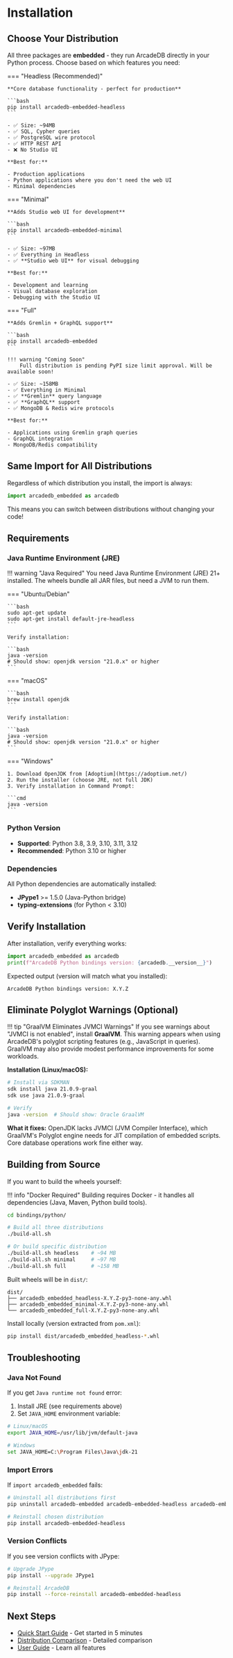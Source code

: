# Installation

## Choose Your Distribution

All three packages are **embedded** - they run ArcadeDB directly in your Python process. Choose based on which features you need:

=== "Headless (Recommended)"

    **Core database functionality - perfect for production**

    ```bash
    pip install arcadedb-embedded-headless
    ```

    - ✅ Size: ~94MB
    - ✅ SQL, Cypher queries
    - ✅ PostgreSQL wire protocol
    - ✅ HTTP REST API
    - ❌ No Studio UI

    **Best for:**

    - Production applications
    - Python applications where you don't need the web UI
    - Minimal dependencies

=== "Minimal"

    **Adds Studio web UI for development**

    ```bash
    pip install arcadedb-embedded-minimal
    ```

    - ✅ Size: ~97MB
    - ✅ Everything in Headless
    - ✅ **Studio web UI** for visual debugging

    **Best for:**

    - Development and learning
    - Visual database exploration
    - Debugging with the Studio UI

=== "Full"

    **Adds Gremlin + GraphQL support**

    ```bash
    pip install arcadedb-embedded
    ```

    !!! warning "Coming Soon"
        Full distribution is pending PyPI size limit approval. Will be available soon!

    - ✅ Size: ~158MB
    - ✅ Everything in Minimal
    - ✅ **Gremlin** query language
    - ✅ **GraphQL** support
    - ✅ MongoDB & Redis wire protocols

    **Best for:**

    - Applications using Gremlin graph queries
    - GraphQL integration
    - MongoDB/Redis compatibility

## Same Import for All Distributions

Regardless of which distribution you install, the import is always:

```python
import arcadedb_embedded as arcadedb
```

This means you can switch between distributions without changing your code!

## Requirements

### Java Runtime Environment (JRE)

!!! warning "Java Required"
    You need Java Runtime Environment (JRE) 21+ installed. The wheels bundle all JAR files, but need a JVM to run them.

=== "Ubuntu/Debian"

    ```bash
    sudo apt-get update
    sudo apt-get install default-jre-headless
    ```

    Verify installation:

    ```bash
    java -version
    # Should show: openjdk version "21.0.x" or higher
    ```

=== "macOS"

    ```bash
    brew install openjdk
    ```

    Verify installation:

    ```bash
    java -version
    # Should show: openjdk version "21.0.x" or higher
    ```

=== "Windows"

    1. Download OpenJDK from [Adoptium](https://adoptium.net/)
    2. Run the installer (choose JRE, not full JDK)
    3. Verify installation in Command Prompt:

    ```cmd
    java -version
    ```

### Python Version

- **Supported**: Python 3.8, 3.9, 3.10, 3.11, 3.12
- **Recommended**: Python 3.10 or higher

### Dependencies

All Python dependencies are automatically installed:

- **JPype1** >= 1.5.0 (Java-Python bridge)
- **typing-extensions** (for Python < 3.10)

## Verify Installation

After installation, verify everything works:

```python
import arcadedb_embedded as arcadedb
print(f"ArcadeDB Python bindings version: {arcadedb.__version__}")
```

Expected output (version will match what you installed):

```
ArcadeDB Python bindings version: X.Y.Z
```

## Eliminate Polyglot Warnings (Optional)

!!! tip "GraalVM Eliminates JVMCI Warnings"
    If you see warnings about "JVMCI is not enabled", install **GraalVM**. This warning appears when using ArcadeDB's polyglot scripting features (e.g., JavaScript in queries). GraalVM may also provide modest performance improvements for some workloads.

**Installation (Linux/macOS):**

```bash
# Install via SDKMAN
sdk install java 21.0.9-graal
sdk use java 21.0.9-graal

# Verify
java -version  # Should show: Oracle GraalVM
```

**What it fixes:** OpenJDK lacks JVMCI (JVM Compiler Interface), which GraalVM's Polyglot engine needs for JIT compilation of embedded scripts. Core database operations work fine either way.

## Building from Source

If you want to build the wheels yourself:

!!! info "Docker Required"
    Building requires Docker - it handles all dependencies (Java, Maven, Python build tools).

```bash
cd bindings/python/

# Build all three distributions
./build-all.sh

# Or build specific distribution
./build-all.sh headless    # ~94 MB
./build-all.sh minimal     # ~97 MB
./build-all.sh full        # ~158 MB
```

Built wheels will be in `dist/`:

```
dist/
├── arcadedb_embedded_headless-X.Y.Z-py3-none-any.whl
├── arcadedb_embedded_minimal-X.Y.Z-py3-none-any.whl
└── arcadedb_embedded_full-X.Y.Z-py3-none-any.whl
```

Install locally (version extracted from `pom.xml`):

```bash
pip install dist/arcadedb_embedded_headless-*.whl
```

## Troubleshooting

### Java Not Found

If you get `Java runtime not found` error:

1. Install JRE (see requirements above)
2. Set `JAVA_HOME` environment variable:

```bash
# Linux/macOS
export JAVA_HOME=/usr/lib/jvm/default-java

# Windows
set JAVA_HOME=C:\Program Files\Java\jdk-21
```

### Import Errors

If `import arcadedb_embedded` fails:

```bash
# Uninstall all distributions first
pip uninstall arcadedb-embedded arcadedb-embedded-headless arcadedb-embedded-minimal

# Reinstall chosen distribution
pip install arcadedb-embedded-headless
```

### Version Conflicts

If you see version conflicts with JPype:

```bash
# Upgrade JPype
pip install --upgrade JPype1

# Reinstall ArcadeDB
pip install --force-reinstall arcadedb-embedded-headless
```

## Next Steps

- [Quick Start Guide](quickstart.md) - Get started in 5 minutes
- [Distribution Comparison](distributions.md) - Detailed comparison
- [User Guide](../guide/core/database.md) - Learn all features
